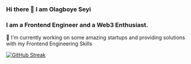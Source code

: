 ### Hi there 👋 I am Olagboye Seyi

### I am a Frontend Engineer and a Web3 Enthusiast.

🔭 I'm currently working on some amazing startups and providing solutions with my Frontend Engineering Skills

<!--
**Akingbola1234/Akingbola1234** is a ✨ _special_ ✨ repository because its `README.md` (this file) appears on your GitHub profile.

Here are some ideas to get you started:


- 🌱 I’m currently learning ...
- 👯 I’m looking to collaborate on ...
- 🤔 I’m looking for help with ...
- 💬 Ask me about ...
- 📫 How to reach me: ...
- 😄 Pronouns: ...
- ⚡ Fun fact: ...
-->

[![GitHub Streak](https://streak-stats.demolab.com?user=Akingbola1234&theme=dark)](https://git.io/streak-stats)
